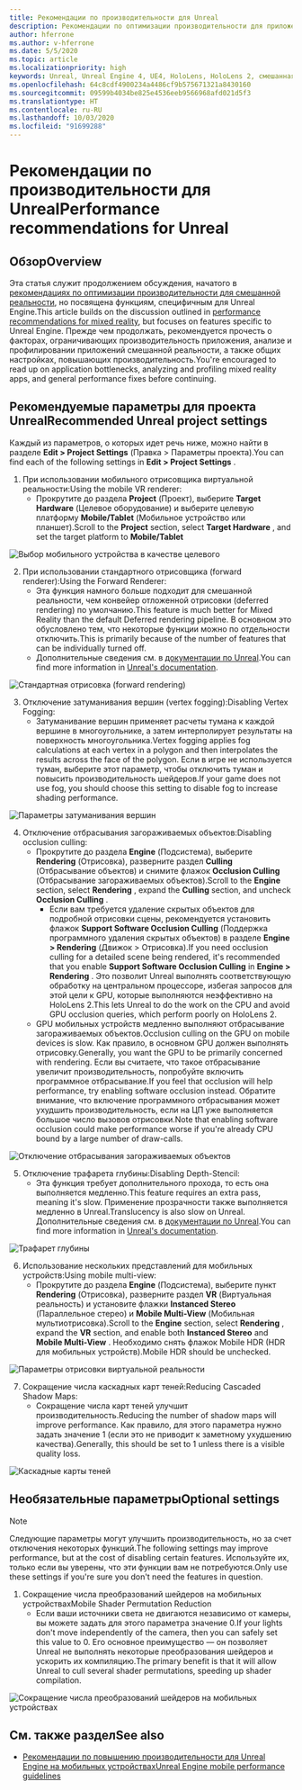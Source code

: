 ```yaml
---
title: Рекомендации по производительности для Unreal
description: Рекомендации по оптимизации производительности для приложений смешанной реальности в Unreal
author: hferrone
ms.author: v-hferrone
ms.date: 5/5/2020
ms.topic: article
ms.localizationpriority: high
keywords: Unreal, Unreal Engine 4, UE4, HoloLens, HoloLens 2, смешанная реальность, производительность, оптимизация, параметры, документация
ms.openlocfilehash: 64c8cdf4900234a4486cf9b575671321a8430160
ms.sourcegitcommit: 09599b4034be825e4536eeb9566968afd021d5f3
ms.translationtype: HT
ms.contentlocale: ru-RU
ms.lasthandoff: 10/03/2020
ms.locfileid: "91699288"
---
```

# <a name="performance-recommendations-for-unreal"></a><span data-ttu-id="afacf-104">Рекомендации по производительности для Unreal</span><span class="sxs-lookup"><span data-stu-id="afacf-104">Performance recommendations for Unreal</span></span>

## <a name="overview"></a><span data-ttu-id="afacf-105">Обзор</span><span class="sxs-lookup"><span data-stu-id="afacf-105">Overview</span></span>

<span data-ttu-id="afacf-106">Эта статья служит продолжением обсуждения, начатого в [рекомендациях по оптимизации производительности для смешанной реальности](../platform-capabilities-and-apis/understanding-performance-for-mixed-reality.md), но посвящена функциям, специфичным для Unreal Engine.</span><span class="sxs-lookup"><span data-stu-id="afacf-106">This article builds on the discussion outlined in [performance recommendations for mixed reality](../platform-capabilities-and-apis/understanding-performance-for-mixed-reality.md), but focuses on features specific to Unreal Engine.</span></span> <span data-ttu-id="afacf-107">Прежде чем продолжать, рекомендуется прочесть о факторах, ограничивающих производительность приложения, анализе и профилировании приложений смешанной реальности, а также общих настройках, повышающих производительность.</span><span class="sxs-lookup"><span data-stu-id="afacf-107">You're encouraged to read up on application bottlenecks, analyzing and profiling mixed reality apps, and general performance fixes before continuing.</span></span>

## <a name="recommended-unreal-project-settings"></a><span data-ttu-id="afacf-108">Рекомендуемые параметры для проекта Unreal</span><span class="sxs-lookup"><span data-stu-id="afacf-108">Recommended Unreal project settings</span></span>
<span data-ttu-id="afacf-109">Каждый из параметров, о которых идет речь ниже, можно найти в разделе **Edit > Project Settings** (Правка > Параметры проекта).</span><span class="sxs-lookup"><span data-stu-id="afacf-109">You can find each of the following settings in **Edit > Project Settings** .</span></span>

1. <span data-ttu-id="afacf-110">При использовании мобильного отрисовщика виртуальной реальности:</span><span class="sxs-lookup"><span data-stu-id="afacf-110">Using the mobile VR renderer:</span></span>
    * <span data-ttu-id="afacf-111">Прокрутите до раздела **Project** (Проект), выберите **Target Hardware** (Целевое оборудование) и выберите целевую платформу **Mobile/Tablet** (Мобильное устройство или планшет).</span><span class="sxs-lookup"><span data-stu-id="afacf-111">Scroll to the **Project** section, select **Target Hardware** , and set the target platform to **Mobile/Tablet**</span></span>

![Выбор мобильного устройства в качестве целевого](images/unreal/performance-recommendations-img-01.png)

2. <span data-ttu-id="afacf-113">При использовании стандартного отрисовщика (forward renderer):</span><span class="sxs-lookup"><span data-stu-id="afacf-113">Using the Forward Renderer:</span></span> 
    * <span data-ttu-id="afacf-114">Эта функция намного больше подходит для смешанной реальности, чем конвейер отложенной отрисовки (deferred rendering) по умолчанию.</span><span class="sxs-lookup"><span data-stu-id="afacf-114">This feature is much better for Mixed Reality than the default Deferred rendering pipeline.</span></span> <span data-ttu-id="afacf-115">В основном это обусловлено тем, что некоторые функции можно по отдельности отключить.</span><span class="sxs-lookup"><span data-stu-id="afacf-115">This is primarily because of the number of features that can be individually turned off.</span></span> 
    * <span data-ttu-id="afacf-116">Дополнительные сведения см. в [документации по Unreal](https://docs.unrealengine.com/Platforms/VR/DevelopVR/VRPerformance/index.html).</span><span class="sxs-lookup"><span data-stu-id="afacf-116">You can find more information in [Unreal's documentation](https://docs.unrealengine.com/Platforms/VR/DevelopVR/VRPerformance/index.html).</span></span>

![Стандартная отрисовка (forward rendering)](images/unreal/performance-recommendations-img-04.png)

3. <span data-ttu-id="afacf-118">Отключение затуманивания вершин (vertex fogging):</span><span class="sxs-lookup"><span data-stu-id="afacf-118">Disabling Vertex Fogging:</span></span> 
    * <span data-ttu-id="afacf-119">Затуманивание вершин применяет расчеты тумана к каждой вершине в многоугольнике, а затем интерполирует результаты на поверхность многоугольника.</span><span class="sxs-lookup"><span data-stu-id="afacf-119">Vertex fogging applies fog calculations at each vertex in a polygon and then interpolates the results across the face of the polygon.</span></span> <span data-ttu-id="afacf-120">Если в игре не используется туман, выберите этот параметр, чтобы отключить туман и повысить производительность шейдеров.</span><span class="sxs-lookup"><span data-stu-id="afacf-120">If your game does not use fog, you should choose this setting to disable fog to increase shading performance.</span></span>

![Параметры затуманивания вершин](images/unreal/performance-recommendations-img-05.png)

4. <span data-ttu-id="afacf-122">Отключение отбрасывания загораживаемых объектов:</span><span class="sxs-lookup"><span data-stu-id="afacf-122">Disabling occlusion culling:</span></span>
    * <span data-ttu-id="afacf-123">Прокрутите до раздела **Engine** (Подсистема), выберите **Rendering** (Отрисовка), разверните раздел **Culling** (Отбрасывание объектов) и снимите флажок **Occlusion Culling** (Отбрасывание загораживаемых объектов).</span><span class="sxs-lookup"><span data-stu-id="afacf-123">Scroll to the **Engine** section, select **Rendering** , expand the **Culling** section, and uncheck **Occlusion Culling** .</span></span>
        + <span data-ttu-id="afacf-124">Если вам требуется удаление скрытых объектов для подробной отрисовки сцены, рекомендуется установить флажок **Support Software Occlusion Culling** (Поддержка программного удаления скрытых объектов) в разделе **Engine > Rendering** (Движок > Отрисовка).</span><span class="sxs-lookup"><span data-stu-id="afacf-124">If you need occlusion culling for a detailed scene being rendered, it's recommended that you enable **Support Software Occlusion Culling** in **Engine > Rendering** .</span></span> <span data-ttu-id="afacf-125">Это позволит Unreal выполнять соответствующую обработку на центральном процессоре, избегая запросов для этой цели к GPU, которые выполняются неэффективно на HoloLens 2.</span><span class="sxs-lookup"><span data-stu-id="afacf-125">This lets Unreal to do the work on the CPU and avoid GPU occlusion queries, which perform poorly on HoloLens 2.</span></span>
    * <span data-ttu-id="afacf-126">GPU мобильных устройств медленно выполняют отбрасывание загораживаемых объектов.</span><span class="sxs-lookup"><span data-stu-id="afacf-126">Occlusion culling on the GPU on mobile devices is slow.</span></span> <span data-ttu-id="afacf-127">Как правило, в основном GPU должен выполнять отрисовку.</span><span class="sxs-lookup"><span data-stu-id="afacf-127">Generally, you want the GPU to be primarily concerned with rendering.</span></span> <span data-ttu-id="afacf-128">Если вы считаете, что такое отбрасывание увеличит производительность, попробуйте включить программное отбрасывание.</span><span class="sxs-lookup"><span data-stu-id="afacf-128">If you feel that occlusion will help performance, try enabling software occlusion instead.</span></span> <span data-ttu-id="afacf-129">Обратите внимание, что включение программного отбрасывания может ухудшить производительность, если на ЦП уже выполняется большое число вызовов отрисовки.</span><span class="sxs-lookup"><span data-stu-id="afacf-129">Note that enabling software occlusion could make performance worse if you're already CPU bound by a large number of draw-calls.</span></span>

![Отключение отбрасывания загораживаемых объектов](images/unreal/performance-recommendations-img-02.png)

    
5. <span data-ttu-id="afacf-131">Отключение трафарета глубины:</span><span class="sxs-lookup"><span data-stu-id="afacf-131">Disabling Depth-Stencil:</span></span>
    * <span data-ttu-id="afacf-132">Эта функция требует дополнительного прохода, то есть она выполняется медленно.</span><span class="sxs-lookup"><span data-stu-id="afacf-132">This feature requires an extra pass, meaning it's slow.</span></span> <span data-ttu-id="afacf-133">Применение прозрачности также выполняется медленно в Unreal.</span><span class="sxs-lookup"><span data-stu-id="afacf-133">Translucency is also slow on Unreal.</span></span> <span data-ttu-id="afacf-134">Дополнительные сведения см. в [документации по Unreal](https://docs.unrealengine.com/Engine/Performance/Guidelines/index.html).</span><span class="sxs-lookup"><span data-stu-id="afacf-134">You can find more information in [Unreal's documentation](https://docs.unrealengine.com/Engine/Performance/Guidelines/index.html).</span></span>

![Трафарет глубины](images/unreal/performance-recommendations-img-06.png)

6. <span data-ttu-id="afacf-136">Использование нескольких представлений для мобильных устройств:</span><span class="sxs-lookup"><span data-stu-id="afacf-136">Using mobile multi-view:</span></span>
    * <span data-ttu-id="afacf-137">Прокрутите до раздела **Engine** (Подсистема), выберите пункт **Rendering** (Отрисовка), разверните раздел **VR** (Виртуальная реальность) и установите флажки **Instanced Stereo** (Параллельное стерео) и **Mobile Multi-View** (Мобильная мультиотрисовка).</span><span class="sxs-lookup"><span data-stu-id="afacf-137">Scroll to the **Engine** section, select **Rendering** , expand the **VR** section, and enable both **Instanced Stereo** and **Mobile Multi-View** .</span></span> <span data-ttu-id="afacf-138">Необходимо снять флажок Mobile HDR (HDR для мобильных устройств).</span><span class="sxs-lookup"><span data-stu-id="afacf-138">Mobile HDR should be unchecked.</span></span>

![Параметры отрисовки виртуальной реальности](images/unreal/performance-recommendations-img-03.png)

7. <span data-ttu-id="afacf-140">Сокращение числа каскадных карт теней:</span><span class="sxs-lookup"><span data-stu-id="afacf-140">Reducing Cascaded Shadow Maps:</span></span> 
    * <span data-ttu-id="afacf-141">Сокращение числа карт теней улучшит производительность.</span><span class="sxs-lookup"><span data-stu-id="afacf-141">Reducing the number of shadow maps will improve performance.</span></span> <span data-ttu-id="afacf-142">Как правило, для этого параметра нужно задать значение 1 (если это не приводит к заметному ухудшению качества).</span><span class="sxs-lookup"><span data-stu-id="afacf-142">Generally, this should be set to 1 unless there is a visible quality loss.</span></span> 

![Каскадные карты теней](images/unreal/performance-recommendations-img-07.png)

## <a name="optional-settings"></a><span data-ttu-id="afacf-144">Необязательные параметры</span><span class="sxs-lookup"><span data-stu-id="afacf-144">Optional settings</span></span>

> [!NOTE]
> <span data-ttu-id="afacf-145">Следующие параметры могут улучшить производительность, но за счет отключения некоторых функций.</span><span class="sxs-lookup"><span data-stu-id="afacf-145">The following settings may improve performance, but at the cost of disabling certain features.</span></span> <span data-ttu-id="afacf-146">Используйте их, только если вы уверены, что эти функции вам не потребуются.</span><span class="sxs-lookup"><span data-stu-id="afacf-146">Only use these settings if you're sure you don't need the features in question.</span></span>

1. <span data-ttu-id="afacf-147">Сокращение числа преобразований шейдеров на мобильных устройствах</span><span class="sxs-lookup"><span data-stu-id="afacf-147">Mobile Shader Permutation Reduction</span></span>
    * <span data-ttu-id="afacf-148">Если ваши источники света не двигаются независимо от камеры, вы можете задать для этого параметра значение 0.</span><span class="sxs-lookup"><span data-stu-id="afacf-148">If your lights don't move independently of the camera, then you can safely set this value to 0.</span></span> <span data-ttu-id="afacf-149">Его основное преимущество — он позволяет Unreal не выполнять некоторые преобразования шейдеров и ускорить их компиляцию.</span><span class="sxs-lookup"><span data-stu-id="afacf-149">The primary benefit is that it will allow Unreal to cull several shader permutations, speeding up shader compilation.</span></span>

![Сокращение числа преобразований шейдеров на мобильных устройствах](images/unreal/performance-recommendations-img-08.png)

## <a name="see-also"></a><span data-ttu-id="afacf-151">См. также раздел</span><span class="sxs-lookup"><span data-stu-id="afacf-151">See also</span></span>
* [<span data-ttu-id="afacf-152">Рекомендации по повышению производительности для Unreal Engine на мобильных устройствах</span><span class="sxs-lookup"><span data-stu-id="afacf-152">Unreal Engine mobile performance guidelines</span></span>]( https://docs.unrealengine.com/Platforms/Mobile/Performance/index.html)